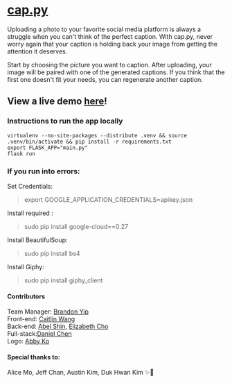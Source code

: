 # [cap.py](http://cappy.pythonanywhere.com/)

Uploading a photo to your favorite social media platform is always a struggle when you can't think of the perfect caption. With cap.py, never worry again that your caption is holding back your image from getting the attention it deserves. 

Start by choosing the picture you want to caption. 
After uploading, your image will be paired with one of the generated captions. If you think that the first one doesn't fit your needs, you can regenerate another caption.

## View a live demo [here](http://cappy.pythonanywhere.com/)!

### Instructions to run the app locally
```
virtualenv --no-site-packages --distribute .venv && source .venv/bin/activate && pip install -r requirements.txt
export FLASK_APP="main.py"
flask run
```
### If you run into errors:
Set Credentials:
> export GOOGLE_APPLICATION_CREDENTIALS=apikey.json  

Install required :
> sudo pip install google-cloud==0.27  

Install BeautifulSoup:
> sudo pip install bs4

Install Giphy:
> sudo pip install giphy_client

#### Contributors
Team Manager: [Brandon Yip](https://github.com/brandondyip)  
Front-end: [Caitlin Wang](https://github.com/ctlnwng)  
Back-end: [Abel Shin](https://github.com/Shinabel), [Elizabeth Cho](https://github.com/cho-e)  
Full-stack:[Daniel Chen](https://github.com/chen-daniel)   
Logo: [Abby Ko](https://github.com/AbbyKo)    


#### Special thanks to:
Alice Mo, Jeff Chan, Austin Kim, Duk Hwan Kim ✨🐶
